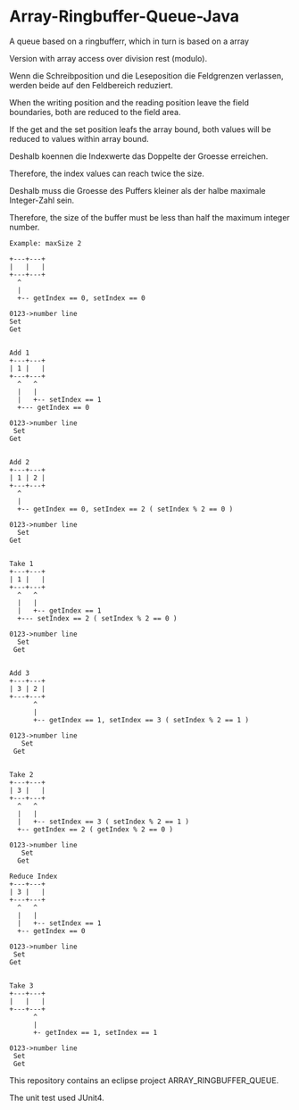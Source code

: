 # Array-Ringbuffer-Queue-Java
A queue based on a ringbufferr, which in turn is based on a array

Version with array access over division rest (modulo).


Wenn die Schreibposition und die Leseposition die Feldgrenzen verlassen, werden beide auf den Feldbereich reduziert.

When the writing position and the reading position leave the field boundaries, both are reduced to the field area.

If the get and the set position leafs the array bound, both values will be reduced to values within array bound.


Deshalb koennen die Indexwerte das Doppelte der Groesse erreichen.

Therefore, the index values can reach twice the size.


Deshalb muss die Groesse des Puffers kleiner als der halbe maximale Integer-Zahl sein.

Therefore, the size of the buffer must be less than half the maximum integer number.


~~~
Example: maxSize 2

+---+---+
|   |   |
+---+---+
  ^
  |
  +-- getIndex == 0, setIndex == 0

0123->number line
Set
Get


Add 1
+---+---+
| 1 |   |
+---+---+
  ^   ^
  |   |
  |   +-- setIndex == 1
  +--- getIndex == 0

0123->number line
 Set
Get


Add 2
+---+---+
| 1 | 2 |
+---+---+
  ^
  |
  +-- getIndex == 0, setIndex == 2 ( setIndex % 2 == 0 )

0123->number line
  Set
Get


Take 1
+---+---+
| 1 |   |
+---+---+
  ^   ^
  |   |
  |   +-- getIndex == 1
  +--- setIndex == 2 ( setIndex % 2 == 0 )

0123->number line
  Set
 Get


Add 3
+---+---+
| 3 | 2 |
+---+---+
      ^
      |
      +-- getIndex == 1, setIndex == 3 ( setIndex % 2 == 1 )

0123->number line
   Set
 Get


Take 2
+---+---+
| 3 |   |
+---+---+
  ^   ^
  |   |
  |   +-- setIndex == 3 ( setIndex % 2 == 1 )
  +-- getIndex == 2 ( getIndex % 2 == 0 )

0123->number line
   Set
  Get

Reduce Index
+---+---+
| 3 |   |
+---+---+
  ^   ^
  |   |
  |   +-- setIndex == 1
  +-- getIndex == 0

0123->number line
 Set
Get


Take 3
+---+---+
|   |   |
+---+---+
      ^
      |
      +- getIndex == 1, setIndex == 1

0123->number line
 Set
 Get
~~~


This repository contains an eclipse project ARRAY_RINGBUFFER_QUEUE.

The unit test used JUnit4.

